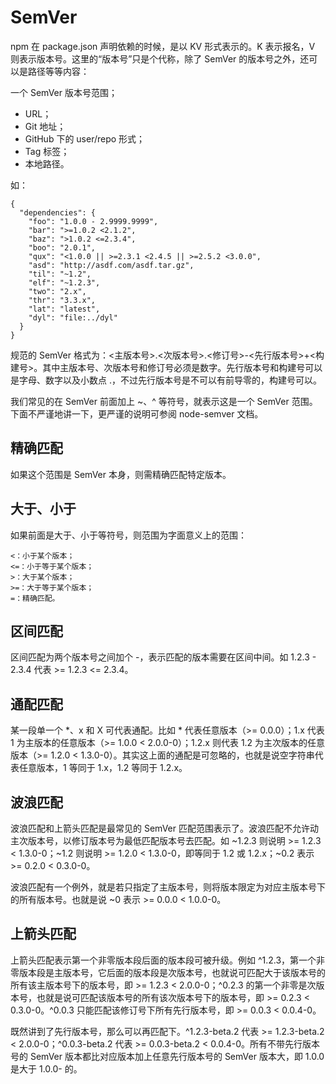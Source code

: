 # SemVer
npm 在 package.json 声明依赖的时候，是以 KV 形式表示的。K 表示报名，V 则表示版本号。这里的“版本号”只是个代称，除了 SemVer 的版本号之外，还可以是路径等等内容：

一个 SemVer 版本号范围；
- URL；
- Git 地址；
- GitHub 下的 user/repo 形式；
- Tag 标签；
- 本地路径。

如：
```
{
  "dependencies": {
    "foo": "1.0.0 - 2.9999.9999",
    "bar": ">=1.0.2 <2.1.2",
    "baz": ">1.0.2 <=2.3.4",
    "boo": "2.0.1",
    "qux": "<1.0.0 || >=2.3.1 <2.4.5 || >=2.5.2 <3.0.0",
    "asd": "http://asdf.com/asdf.tar.gz",
    "til": "~1.2",
    "elf": "~1.2.3",
    "two": "2.x",
    "thr": "3.3.x",
    "lat": "latest",
    "dyl": "file:../dyl"
  }
}
```
规范的 SemVer 格式为：<主版本号>.<次版本号>.<修订号>-<先行版本号>+<构建号>。其中主版本号、次版本号和修订号必须是数字。先行版本号和构建号可以是字母、数字以及小数点 .，不过先行版本号是不可以有前导零的，构建号可以。

我们常见的在 SemVer 前面加上 ~、^ 等符号，就表示这是一个 SemVer 范围。下面不严谨地讲一下，更严谨的说明可参阅 node-semver 文档。

## 精确匹配
如果这个范围是 SemVer 本身，则需精确匹配特定版本。

## 大于、小于
如果前面是大于、小于等符号，则范围为字面意义上的范围：
```
<：小于某个版本；
<=：小于等于某个版本；
>：大于某个版本；
>=：大于等于某个版本；
=：精确匹配。
```

## 区间匹配
区间匹配为两个版本号之间加个 -，表示匹配的版本需要在区间中间。如 1.2.3 - 2.3.4 代表 >= 1.2.3 <= 2.3.4。

## 通配匹配
某一段单一个 *、x 和 X 可代表通配。比如 * 代表任意版本（>= 0.0.0）；1.x 代表 1 为主版本的任意版本（>= 1.0.0 < 2.0.0-0）；1.2.x 则代表 1.2 为主次版本的任意版本（>= 1.2.0 < 1.3.0-0）。其实这上面的通配是可忽略的，也就是说空字符串代表任意版本，1 等同于 1.x，1.2 等同于 1.2.x。

## 波浪匹配
波浪匹配和上箭头匹配是最常见的 SemVer 匹配范围表示了。波浪匹配不允许动主次版本号，以修订版本号为最低匹配版本号去匹配。如 ~1.2.3 则说明 >= 1.2.3 < 1.3.0-0；~1.2 则说明 >= 1.2.0 < 1.3.0-0，即等同于 1.2 或 1.2.x；~0.2 表示 >= 0.2.0 < 0.3.0-0。

波浪匹配有一个例外，就是若只指定了主版本号，则将版本限定为对应主版本号下的所有版本号。也就是说 ~0 表示 >= 0.0.0 < 1.0.0-0。

## 上箭头匹配
上箭头匹配表示第一个非零版本段后面的版本段可被升级。例如 ^1.2.3，第一个非零版本段是主版本号，它后面的版本段是次版本号，也就说可匹配大于该版本号的所有该主版本号下的版本号，即 >= 1.2.3 < 2.0.0-0；^0.2.3 的第一个非零是次版本号，也就是说可匹配该版本号的所有该次版本号下的版本号，即 >= 0.2.3 < 0.3.0-0。^0.0.3 只能匹配该修订号下所有先行版本号，即 >= 0.0.3 < 0.0.4-0。

既然讲到了先行版本号，那么可以再匹配下。^1.2.3-beta.2 代表 >= 1.2.3-beta.2 < 2.0.0-0；^0.0.3-beta.2 代表 >= 0.0.3-beta.2 < 0.0.4-0。所有不带先行版本号的 SemVer 版本都比对应版本加上任意先行版本号的 SemVer 版本大，即 1.0.0 是大于 1.0.0-<xxx> 的。